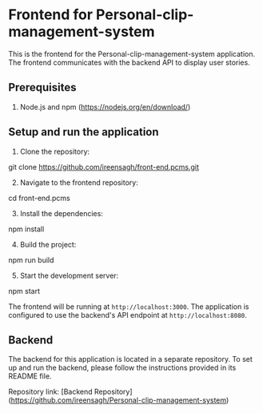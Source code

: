# Frontend for Personal-clip-management-system

This is the frontend for the Personal-clip-management-system application. The frontend communicates with the backend API to display user stories.

## Prerequisites

1. Node.js and npm (https://nodejs.org/en/download/)

## Setup and run the application

1. Clone the repository:

git clone https://github.com/ireensagh/front-end.pcms.git

2. Navigate to the frontend repository:

cd front-end.pcms

3. Install the dependencies:

npm install

4. Build the project:

npm run build

5. Start the development server:

npm start


The frontend will be running at `http://localhost:3000`. The application is configured to use the backend's API endpoint at `http://localhost:8080`.

## Backend

The backend for this application is located in a separate repository. To set up and run the backend, please follow the instructions provided in its README file.

Repository link: [Backend Repository] (https://github.com/ireensagh/Personal-clip-management-system)
